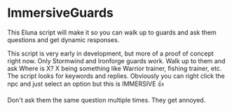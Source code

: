# ImmersiveGuards
This Eluna script will make it so you can walk up to guards and ask them questions and get dynamic responses.


This script is very early in development, but more of a proof of concept right now. Only Stormwind and Ironforge guards work. Walk up to them and ask Where is X? X being something like Warrior trainer, fishing trainer, etc. The script looks for keywords and replies. Obviously you can right click the npc and just select an option but this is IMMERSIVE 👍

Don't ask them the same question multiple times. They get annoyed.
